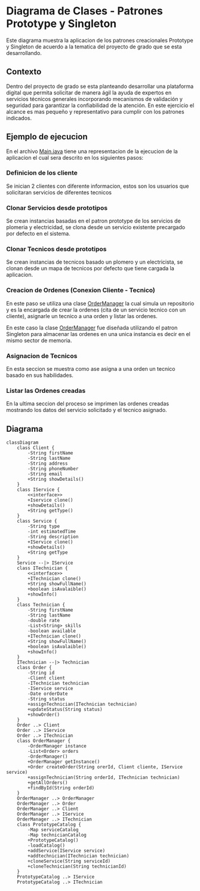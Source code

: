 # Diagrama de Clases - Patrones Prototype y Singleton

Este diagrama muestra la aplicacion de los patrones creacionales Prototype y Singleton
de acuerdo a la tematica del proyecto de grado que se esta desarrollando. 

## Contexto
Dentro del proyecto de grado se esta planteando desarrollar una plataforma digital que permita solicitar de manera ágil la ayuda de expertos en servicios técnicos generales incorporando mecanismos de validación y seguridad para garantizar la confiabilidad de la atención. En este ejercicio el alcance es mas pequeño y representativo para cumplir con los patrones indicados. 

## Ejemplo de ejecucion
En el archivo [Main.java](../src/main/java/co/edu/itm/padisoft/homework1/task4/Main.java) tiene una representacion de la ejecucion de la aplicacion el cual sera descrito en los siguientes pasos:

### Definicion de los cliente
Se inician 2 clientes con diferente informacion, estos son los usuarios que solicitaran servicios de diferentes tecnicos

### Clonar Servicios desde prototipos
Se crean instancias basadas en el patron prototype de los servicios de plomeria y electricidad, se clona desde un servicio existente precargado por defecto en el sistema.

### Clonar Tecnicos desde prototipos
Se crean instancias de tecnicos basado un plomero y un electricista, se clonan desde un mapa de tecnicos por defecto que tiene cargada la aplicacion.

### Creacion de Ordenes (Conexion Cliente - Tecnico)
En este paso se utiliza una clase [OrderManager](../src/main/java/co/edu/itm/padisoft/homework1/task4/repository/OrderManager.java) la cual simula un repositorio y es la encargada de crear la ordenes (cita de un servicio tecnico con un cliente), asignarle un tecnico a una orden y listar las ordenes.

En este caso la clase [OrderManager](../src/main/java/co/edu/itm/padisoft/homework1/task4/repository/OrderManager.java) fue diseñada utilizando el patron Singleton para almacenar las ordenes en una unica instancia es decir en el mismo sector de memoria.

### Asignacion de Tecnicos
En esta seccion se muestra como ase asigna a una orden un tecnico basado en sus habilidades.

### Listar las Ordenes creadas
En la ultima seccion del proceso se imprimen las ordenes creadas mostrando los datos del servicio solicitado y el tecnico asignado.

## Diagrama

```mermaid
classDiagram
    class Client {
        -String firstName
        -String lastName
        -String address
        -String phoneNumber
        -String email
        +String showDetails()
    }
    class IService {
        <<interface>>
        +Iservice clone()
        +showDetails()
        +String getType()
    }
    class Service {
        -String type
        -int estimatedTime
        -String description
        +IService clone()
        +showDetails()
        +String getType
    }
    Service --|> IService
    class ITechnician {
        <<interface>>
        +ITechnician clone()
        +String showFullName()
        +boolean isAvalaible()
        +showInfo()
    }
    class Technician {
        -String firstName
        -String lastName
        -double rate
        -List<String> skills
        -boolean available
        +ITechnician clone()
        +String showFullName()
        +boolean isAvalaible()
        +showInfo()
    }
    ITechnician --|> Technician
    class Order {
        -String id
        -Client client
        -ITechnician technician
        -IService service
        -Date orderDate
        -String status
        +assignTechnician(ITechnician technician)
        +updateStatus(String status)
        +showOrder()
    }
    Order ..> Client
    Order ..> IService
    Order ..> ITechnician
    class OrderManager {
        -OrderManager instance
        -List<Order> orders
        -OrderManager()
        +OrderManager getInstance()
        +Order createOrder(String orerId, Client cliente, IService service)
        +assignTechnician(String orderId, ITechnician technician)
        +getAllOrders()
        +findById(String orderId)
    }
    OrderManager ..> OrderManager
    OrderManager ..> Order
    OrderManager ..> Client
    OrderManager ..> IService
    OrderManager ..> ITechnician
    class PrototypeCatalog {
        -Map serviceCatalog
        -Map technicianCatalog
        +PrototypeCatalog()
        -loadCatalog()
        +addService(IService service)
        +addtechnician(ITechnician technician)
        +cloneService(String serviceId)
        +cloneTechnician(String technicianId)
    }
    PrototypeCatalog ..> IService
    PrototypeCatalog ..> ITechnician


